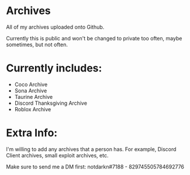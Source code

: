 # Archives
All of my archives uploaded onto Github.

Currently this is public and won't be changed to private too often, maybe sometimes, but not often.

# Currently includes:
- Coco Archive
- Sona Archive
- Taurine Archive
- Discord Thanksgiving Archive
- Roblox Archive

# Extra Info:
I'm willing to add any archives that a person has.
For example, Discord Client archives, small exploit archives, etc.

Make sure to send me a DM first:
notdarkn#7188 - 829745505784692776
